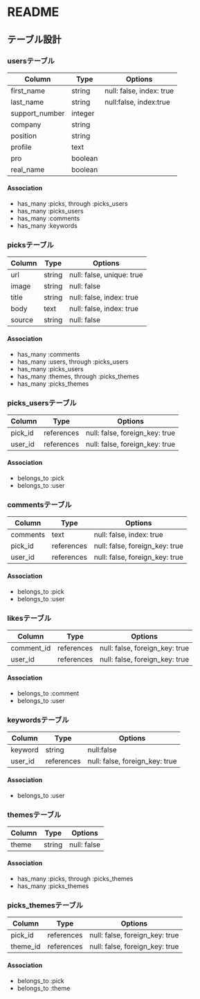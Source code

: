 # README

## テーブル設計

### usersテーブル

|Column|Type|Options|
|------|----|-------|
|first_name|string|null: false, index: true|
|last_name|string|null:false, index:true|
|support_number|integer||
|company|string||
|position|string||
|profile|text||
|pro|boolean||
|real_name|boolean||

#### Association
- has_many :picks, through :picks_users
- has_many :picks_users
- has_many :comments
- has_many :keywords

### picksテーブル

|Column|Type|Options|
|------|----|-------|
|url|string|null: false, unique: true|
|image|string|null: false|
|title|string|null: false, index: true|
|body|text|null: false, index: true|
|source|string|null: false|

#### Association
- has_many :comments
- has_many :users, through :picks_users
- has_many :picks_users
- has_many :themes, through :picks_themes
- has_many :picks_themes

### picks_usersテーブル

|Column|Type|Options|
|------|----|-------|
|pick_id|references|null: false, foreign_key: true|
|user_id|references|null: false, foreign_key: true|

#### Association
- belongs_to :pick
- belongs_to :user

### commentsテーブル

|Column|Type|Options|
|------|----|-------|
|comments|text|null: false, index: true|
|pick_id|references|null: false, foreign_key: true|
|user_id|references|null: false, foreign_key: true|

#### Association
- belongs_to :pick
- belongs_to :user

### likesテーブル

|Column|Type|Options|
|------|----|-------|
|comment_id|references|null: false, foreign_key: true|
|user_id|references|null: false, foreign_key: true|

#### Association
- belongs_to :comment
- belongs_to :user

### keywordsテーブル

|Column|Type|Options|
|------|----|-------|
|keyword|string|null:false|
|user_id|references|null: false, foreign_key: true|

#### Association
- belongs_to :user


### themesテーブル

|Column|Type|Options|
|------|----|-------|
|theme|string|null: false|

#### Association
- has_many :picks, through :picks_themes
- has_many :picks_themes

### picks_themesテーブル

|Column|Type|Options|
|------|----|-------|
|pick_id|references|null: false, foreign_key: true|
|theme_id|references|null: false, foreign_key: true|

#### Association
- belongs_to :pick
- belongs_to :theme
